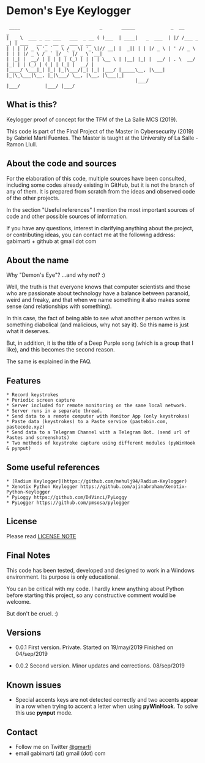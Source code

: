 # Demon's Eye Keylogger

     ____                             _       _____             _  __          _                             
    |  _ \  ___ _ __ ___   ___  _ __ ( )___  | ____|   _  ___  | |/ /___ _   _| | ___   __ _  __ _  ___ _ __ 
    | | | |/ _ \ '_ ` _ \ / _ \| '_ \|// __| |  _|| | | |/ _ \ | ' // _ \ | | | |/ _ \ / _` |/ _` |/ _ \ '__|
    | |_| |  __/ | | | | | (_) | | | | \__ \ | |__| |_| |  __/ | . \  __/ |_| | | (_) | (_| | (_| |  __/ |   
    |____/ \___|_| |_| |_|\___/|_| |_| |___/ |_____\__, |\___| |_|\_\___|\__, |_|\___/ \__, |\__, |\___|_|   
                                                   |___/                 |___/         |___/ |___/           


## What is this?
Keylogger proof of concept for the TFM of the La Salle MCS (2019).

This code is part of the Final Project of the Master in Cybersecurity (2019) by Gabriel Martí Fuentes. The Master is taught at the University of La Salle - Ramon Llull.


## About the code and sources
For the elaboration of this code, multiple sources have been consulted, including some codes already existing in GitHub, but it is not the branch of any of them. It is prepared from scratch from the ideas and observed code of the other projects.

In the section "Useful references" I mention the most important sources of code and other possible sources of information.

If you have any questions, interest in clarifying anything about the project, or contributing ideas, you can contact me at the following address: gabimarti + github at gmail dot com


## About the name
Why "Demon's Eye"? ...and why not? :)

Well, the truth is that everyone knows that computer scientists and those who are passionate about technology have a balance between paranoid, weird and freaky, and that when we name something it also makes some sense (and relationships with something).

In this case, the fact of being able to see what another person writes is something diabolical (and malicious, why not say it). So this name is just what it deserves. 

But, in addition, it is the title of a Deep Purple song (which is a group that I like), and this becomes the second reason.

The same is explained in the FAQ.


## Features     
    * Record keystrokes 
    * Periodic screen capture
    * Server included for remote monitoring on the same local network.
    * Server runs in a separate thread.
    * Send data to a remote computer with Monitor App (only keystrokes) 
    * Paste data (keystrokes) to a Paste service (pastebin.com, pastecode.xyz)
    * Send data to a Telegram Channel with a Telegram Bot. (send url of Pastes and screenshots)
    * Two methods of keystroke capture using different modules (pyWinHook & pynput)
                 

## Some useful references
    * [Radium Keylogger](https://github.com/mehulj94/Radium-Keylogger)
    * Xenotix Python Keylogger https://github.com/ajinabraham/Xenotix-Python-Keylogger
    * PyLoggy https://github.com/D4Vinci/PyLoggy
    * PyLogger https://github.com/pmsosa/pylogger


## License
Please read [LICENSE NOTE](https://github.com/gabimarti/Demons-eye-keylogger/blob/master/LICENSE)

    
## Final Notes
This code has been tested, developed and designed to work in a Windows environment.
Its purpose is only educational.

You can be critical with my code.
I hardly knew anything about Python before starting this project, so any constructive comment would be welcome.

But don't be cruel. :)

    
## Versions 
-   0.0.1 First version. Private. 
    Started on 19/may/2019
    Finished on 04/sep/2019

-   0.0.2 Second version. Minor updates and corrections. 08/sep/2019


## Known issues 

-   Special accents keys are not detected correctly and two accents appear in a row when 
    trying to accent a letter when using **pyWinHook**. To solve this use **pynput** mode.
     
     
## Contact
- Follow me on Twitter [@gmarti](https://twitter.com/gmarti)
- email gabimarti (at) gmail (dot) com
 
        
    
           


